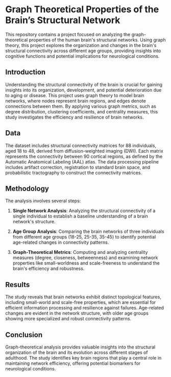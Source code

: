 # Graph Theoretical Properties of the Brain’s Structural Network

This repository contains a project focused on analyzing the graph-theoretical properties of the human brain's structural networks. Using graph theory, this project explores the organization and changes in the brain's structural connectivity across different age groups, providing insights into cognitive functions and potential implications for neurological conditions.

## Introduction

Understanding the structural connectivity of the brain is crucial for gaining insights into its organization, development, and potential deterioration due to aging or disease. This project uses graph theory to model brain networks, where nodes represent brain regions, and edges denote connections between them. By applying various graph metrics, such as degree distribution, clustering coefficients, and centrality measures, this study investigates the efficiency and resilience of brain networks.

## Data

The dataset includes structural connectivity matrices for 88 individuals, aged 18 to 48, derived from diffusion-weighted imaging (DWI). Each matrix represents the connectivity between 90 cortical regions, as defined by the Automatic Anatomical Labeling (AAL) atlas. The data processing pipeline includes artifact correction, registration to standard brain space, and probabilistic tractography to construct the connectivity matrices.

## Methodology

The analysis involves several steps:

1. **Single Network Analysis**: Analyzing the structural connectivity of a single individual to establish a baseline understanding of a brain network's structure.
   
2. **Age Group Analysis**: Comparing the brain networks of three individuals from different age groups (18-25, 25-35, 35-45) to identify potential age-related changes in connectivity patterns.

3. **Graph-Theoretical Metrics**: Computing and analyzing centrality measures (degree, closeness, betweenness) and examining network properties like small-worldness and scale-freeness to understand the brain's efficiency and robustness.

## Results

The study reveals that brain networks exhibit distinct topological features, including small-world and scale-free properties, which are essential for efficient information processing and resilience against failures. Age-related changes are evident in the network structure, with older age groups showing more specialized and robust connectivity patterns.

## Conclusion

Graph-theoretical analysis provides valuable insights into the structural organization of the brain and its evolution across different stages of adulthood. The study identifies key brain regions that play a central role in maintaining network efficiency, offering potential biomarkers for neurological conditions.
